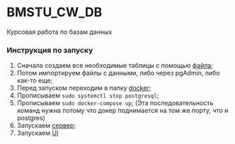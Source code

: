 # BMSTU_CW_DB
Курсовая работа по базам данных

### Инструкция по запуску
1) Сначала создаем все необходимые таблицы с помощью [файла]();
2) Потом импортируем файлы с данными, либо через pgAdmin, либо как-то еще;
3) Перед запуском переходим в папку [docker](/doker);
4) Прописываем `sudo systemctl stop postgresql`;
5) Прописываем `sudo docker-compose up`; (Эта последовательность команд нужна потому что докер поднимается на том же порту, что и postgres)
6) Запускаем [сервер]();
7) Запускаем [UI]()
